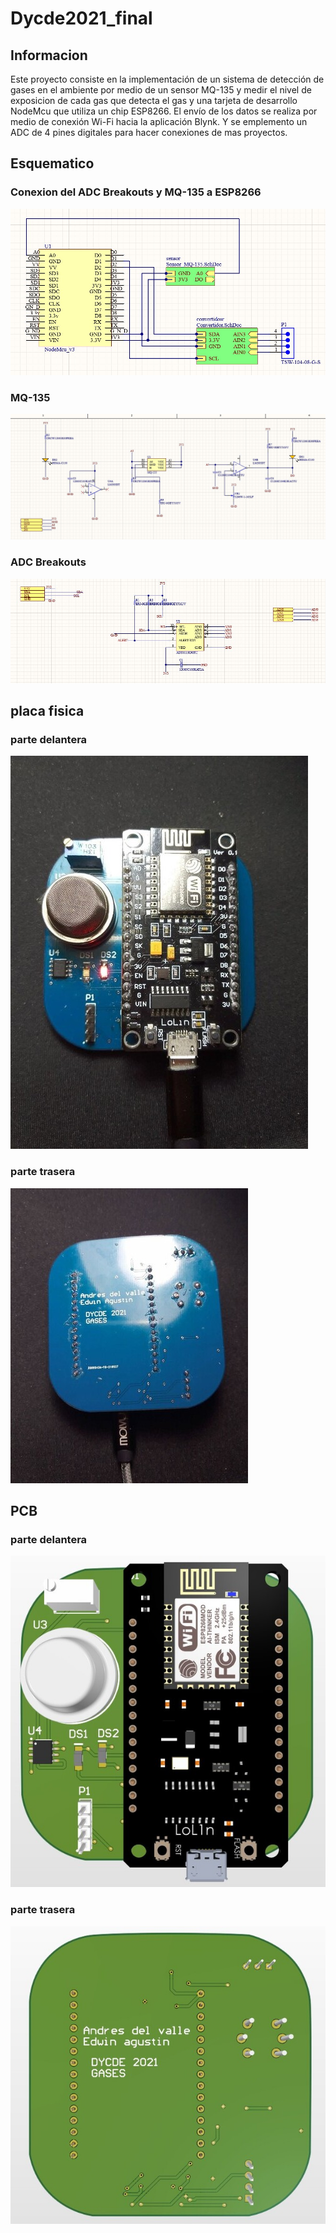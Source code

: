 # Dycde2021_final
## Informacion
Este proyecto consiste en la implementación de un sistema de detección de gases en el ambiente por medio de un sensor MQ-135 y medir el nivel de exposicion de cada gas que detecta el gas y una tarjeta de desarrollo NodeMcu que utiliza un chip ESP8266. El envío de los datos se realiza por medio de conexión Wi-Fi hacia la aplicación Blynk. Y se emplemento un ADC de 4 pines digitales para hacer conexiones de mas proyectos.

## Esquematico
### Conexion del ADC Breakouts y MQ-135 a ESP8266
![alt text][logo5]

[logo5]: https://github.com/Adelvalle25/Dycde2021_final/blob/main/imagenes/esquematico1.jpg
### MQ-135
![alt text][logo6]

[logo6]: https://github.com/Adelvalle25/Dycde2021_final/blob/main/imagenes/esquematico2.jpg
### ADC Breakouts
![alt text][logo7]

[logo7]: https://github.com/Adelvalle25/Dycde2021_final/blob/main/imagenes/esquematico3.jpg

## placa fisica
### parte delantera
![alt text][logo1]

[logo1]: https://github.com/Adelvalle25/Dycde2021_final/blob/main/imagenes/fotoFinal1.jpg " Logo Title Text 2"
### parte trasera
![alt text][logo]

[logo]: https://github.com/Adelvalle25/Dycde2021_final/blob/main/imagenes/fotoFinal2.jpg "Logo Title Text 2"

## PCB 
### parte delantera
![alt text][logo3]

[logo3]: https://github.com/Adelvalle25/Dycde2021_final/blob/main/imagenes/pcb1.jpg
### parte trasera
![alt text][logo4]

[logo4]:https://github.com/Adelvalle25/Dycde2021_final/blob/main/imagenes/pcb2.jpg
